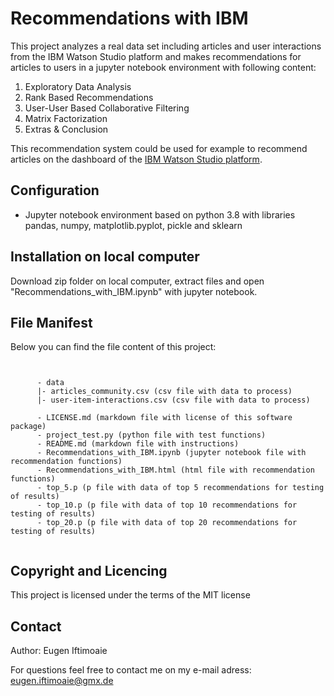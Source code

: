 # Recommendations with IBM
This project analyzes a real data set including articles and user interactions from the IBM Watson Studio platform and makes recommendations for articles to users in a jupyter notebook environment with following content:
1. Exploratory Data Analysis
2. Rank Based Recommendations
3. User-User Based Collaborative Filtering
4. Matrix Factorization
5. Extras & Conclusion

This recommendation system could be used for example to recommend articles on the dashboard of the [IBM Watson Studio platform](https://dataplatform.cloud.ibm.com/).

## Configuration
* Jupyter notebook environment based on python 3.8 with libraries pandas, numpy, matplotlib.pyplot, pickle and sklearn

## Installation on local computer
Download zip folder on local computer, extract files and open "Recommendations_with_IBM.ipynb" with jupyter notebook.

## File Manifest
Below you can find the file content of this project:

<pre><code class="lang-txt">

      - data
      |- articles_community.csv (csv file with data to process)
      |- user-item-interactions.csv (csv file with data to process)

      - LICENSE.md (markdown file with license of this software package)
      - project_test.py (python file with test functions)
      - README.md (markdown file with instructions)
      - Recommendations_with_IBM.ipynb (jupyter notebook file with recommendation functions)
      - Recommendations_with_IBM.html (html file with recommendation functions)
      - top_5.p (p file with data of top 5 recommendations for testing of results)
      - top_10.p (p file with data of top 10 recommendations for testing of results)
      - top_20.p (p file with data of top 20 recommendations for testing of results)

</code></pre>


## Copyright and Licencing
This project is licensed under the terms of the MIT license

## Contact
Author: Eugen Iftimoaie

For questions feel free to contact me on my e-mail adress: eugen.iftimoaie@gmx.de
